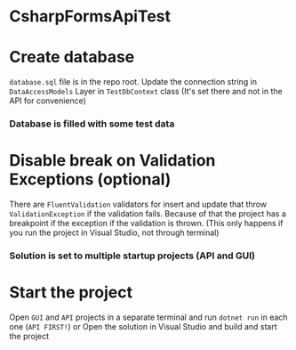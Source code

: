 # CsharpFormsApiTest
 
# Create database
`database.sql` file is in the repo root. Update the connection string in `DataAccessModels` Layer in `TestDbContext` class (It's set there and not in the API for convenience)

### Database is filled with some test data

# Disable break on Validation Exceptions (optional)
There are `FluentValidation` validators for insert and update that throw `ValidationException` if the validation fails. Because of that the project has a breakpoint if the exception if the validation is thrown. (This only happens if you run the project in Visual Studio, not through terminal)

### Solution is set to multiple startup projects (API and GUI)

# Start the project
Open `GUI` and `API` projects in a separate terminal and run `dotnet run` in each one (`API FIRST!`) or Open the solution in Visual Studio and build and start the project
